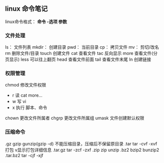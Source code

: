 ## linux 命令笔记
linux命令格式： **命令 -选项  参数**

### 文件处理
ls：     文件列表
mkdir：  创建目录
pwd：    当前目录
cp：     拷贝文件
mv：     剪切/改名
rm    删除文件/目录
touch	创建文件
cat		查看文件
tac		反向显示
more	查看文件(分页显示)
less	可以往上翻页
head	查看文件前面
tail	查看文件末尾
ln 		创建链接

### 权限管理
chmod 修改文件权限
 - r 读 cat more...
 - w 写 vi
 - x 执行 脚本、命令

chown 更改文件所属者
chgrp 更改文件所属组
umask 文件创建默认权限

### 压缩命令
.gz		  gzip	gunzip(gzip -d) 不能压缩目录，压缩后不保留原目录
.tar	  tar -cvf -xvf 打包 v显示打包详细信息
.tar.gz   tar -zcf -zxf
.zip	  zip  unzip 
.bz2 	  bzip2 bunzip2
.tar.bz2  tar -cjf -xjf
